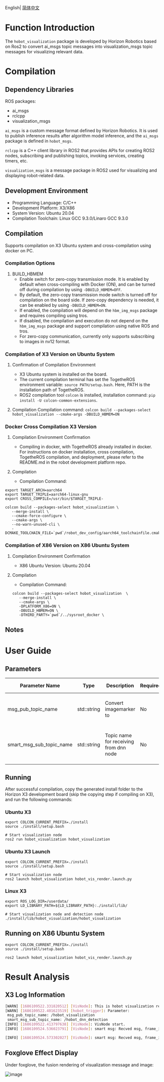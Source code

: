 English| [简体中文](./README_cn.md)

# Function Introduction

The `hobot_visualization` package is developed by Horizon Robotics based on Ros2 to convert ai_msgs topic messages into visualization_msgs topic messages for visualizing relevant data.

# Compilation

## Dependency Libraries

ROS packages:

- ai_msgs
- rclcpp
- visualization_msgs

`ai_msgs` is a custom message format defined by Horizon Robotics. It is used to publish inference results after algorithm model inference, and the `ai_msgs` package is defined in `hobot_msgs`.

`rclcpp` is a C++ client library in ROS2 that provides APIs for creating ROS2 nodes, subscribing and publishing topics, invoking services, creating timers, etc.

`visualization_msgs` is a message package in ROS2 used for visualizing and displaying robot-related data.

## Development Environment

- Programming Language: C/C++
- Development Platform: X3/X86
- System Version: Ubuntu 20.04
- Compilation Toolchain: Linux GCC 9.3.0/Linaro GCC 9.3.0

## Compilation

Supports compilation on X3 Ubuntu system and cross-compilation using docker on PC.

### Compilation Options

1. BUILD_HBMEM
   - Enable switch for zero-copy transmission mode. It is enabled by default when cross-compiling with Docker (ON), and can be turned off during compilation by using `-DBUILD_HBMEM=OFF`.
   - By default, the zero-copy transmission mode switch is turned off for compilation on the board side. If zero-copy dependency is needed, it can be enabled by using `-DBUILD_HBMEM=ON`.
   - If enabled, the compilation will depend on the `hbm_img_msgs` package and requires compiling using tros.
   - If disabled, the compilation and execution do not depend on the `hbm_img_msgs` package and support compilation using native ROS and tros.   
   - For zero-copy communication, currently only supports subscribing to images in nv12 format.

### Compilation of X3 Version on Ubuntu System

1. Confirmation of Compilation Environment
   - X3 Ubuntu system is installed on the board.
   - The current compilation terminal has set the TogetheROS environment variable: `source PATH/setup.bash`. Here, PATH is the installation path of TogetheROS.
   - ROS2 compilation tool `colcon` is installed, installation command: `pip install -U colcon-common-extensions`.

2. Compilation
   Compilation command: `colcon build --packages-select hobot_visualization --cmake-args -DBUILD_HBMEM=ON`

### Docker Cross Compilation X3 Version

1. Compilation Environment Confirmation

   - Compiling in docker, with TogetheROS already installed in docker. For instructions on docker installation, cross compilation, TogetheROS compilation, and deployment, please refer to the README.md in the robot development platform repo.

2. Compilation

   - Compilation Command:

```shell
export TARGET_ARCH=aarch64
export TARGET_TRIPLE=aarch64-linux-gnu
export CROSS_COMPILE=/usr/bin/$TARGET_TRIPLE-

colcon build --packages-select hobot_visualization \
   --merge-install \
   --cmake-force-configure \
   --cmake-args \
   --no-warn-unused-cli \
   -DCMAKE_TOOLCHAIN_FILE=`pwd`/robot_dev_config/aarch64_toolchainfile.cmake
```

### Compilation of X86 Version on X86 Ubuntu System

1. Compilation Environment Confirmation

   - X86 Ubuntu Version: Ubuntu 20.04

2. Compilation

   - Compilation Command:

   ```shell
   colcon build --packages-select hobot_visualization  \
      --merge-install \
      --cmake-args \
      -DPLATFORM_X86=ON \
      -DBUILD_HBMEM=ON \
      -DTHIRD_PARTY=`pwd`/../sysroot_docker \
   ```

## Notes

# User Guide

## Parameters
| Parameter Name          | Type         | Description                                   | Required  | Supported Configurations | Default Value               |
| ---------------------- | ----------- | ------------------------------------------- | -------- | -------------------- | ----------------------------- |
| msg_pub_topic_name  | std::string | Convert imagemarker to | No      | Configured based on actual deployment environment | /hobot_visualization |
| smart_msg_sub_topic_name  | std::string | Topic name for receiving from dnn node | No      | Should be consistent with the corresponding topic name in ai_msgs | /hobot_dnn_detection |

## Running

After successful compilation, copy the generated install folder to the Horizon X3 development board (skip the copying step if compiling on X3), and run the following commands:


### **Ubuntu X3**

```shell
export COLCON_CURRENT_PREFIX=./install
source ./install/setup.bash

# Start visualization node
ros2 run hobot_visualization hobot_visualization

```

### **Ubuntu X3 Launch**

```shell
export COLCON_CURRENT_PREFIX=./install
source ./install/setup.bash

# Start visualization node
ros2 launch hobot_visualization hobot_vis_render.launch.py
```

### **Linux X3**

```shell
export ROS_LOG_DIR=/userdata/
export LD_LIBRARY_PATH=${LD_LIBRARY_PATH}:./install/lib/

# Start visualization node and detection node
./install/lib/hobot_visualization/hobot_visualization
```

## Running on X86 Ubuntu System

```shell
export COLCON_CURRENT_PREFIX=./install
source ./install/setup.bash

ros2 launch hobot_visualization hobot_vis_render.launch.py
```
# Result Analysis

## X3 Log Information

```bash
[WARN] [1686109522.331820512] [VisNode]: This is hobot visualization render node!
[WARN] [1686109522.401623519] [hobot_trigger]: Parameter:
 msg_pub_topic_name: /hobot_visualization
 smart_msg_sub_topic_name: /hobot_dnn_detection
[INFO] [1686109522.413797638] [VisNode]: VisNode start.
[INFO] [1686109524.536023791] [VisNode]: smart msg: Recved msg, frame_id: 2233, stamp: 1686109524_471390976, targets size: 1 has roi num: 1 has capture num: 0, roi type: surfboard, roi x1: 1, roi y1: 70, roi x2: 264, roi y2: 215, has attr num: 0

[INFO] [1686109524.573302027] [VisNode]: smart msg: Recved msg, frame_id: 2234, stamp: 1686109524_505037056, targets size: 1 has roi num: 1 has capture num: 0, roi type: surfboard, roi x1: 1, roi y1: 68, roi x2: 264, roi y2: 218, has attr num: 0
```

## Foxglove Effect Display
Under foxglove, the fusion rendering of visualization message and image:

![image](./render/visualization_render.png)
